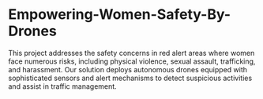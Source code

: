 # Empowering-Women-Safety-By-Drones
This project addresses the safety concerns in red alert areas where women face numerous risks, including physical violence, sexual assault, trafficking, and harassment. Our solution deploys autonomous drones equipped with sophisticated sensors and alert mechanisms to detect suspicious activities and assist in traffic management.
